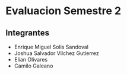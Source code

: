 # Evaluacion Semestre 2

## Integrantes

- Enrique Miguel Solis Sandoval
- Joshua Salvador Vilchez Gutierrez
- Elian Olivares
- Camilo Galeano
